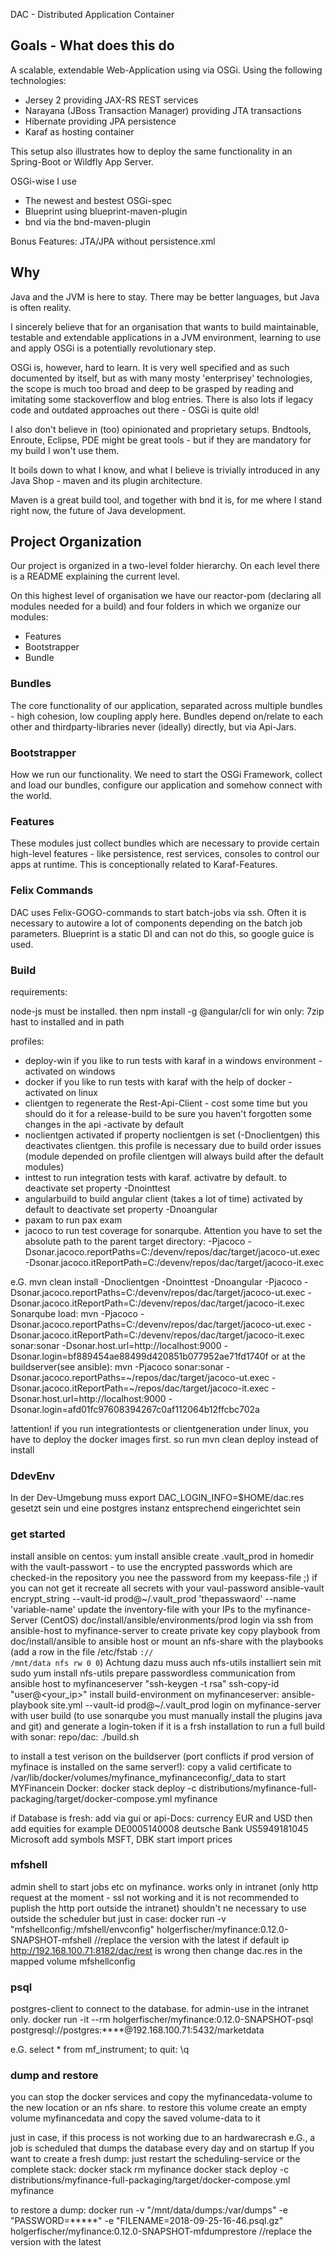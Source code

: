 DAC - Distributed Application Container

## Goals - What does this do ##

A scalable, extendable Web-Application using via OSGi.
Using the following technologies:


- Jersey 2 providing JAX-RS REST services
- Narayana (JBoss Transaction Manager) providing JTA transactions
- Hibernate providing JPA persistence
- Karaf as hosting container

This setup also illustrates how to deploy the same functionality in an Spring-Boot or Wildfly App Server.

OSGi-wise I use

- The newest and bestest OSGi-spec
- Blueprint using blueprint-maven-plugin
- bnd via the bnd-maven-plugin

Bonus Features: 
JTA/JPA without persistence.xml

## Why ##

Java and the JVM is here to stay. There may be better languages, but Java is often reality.

I sincerely believe that for an organisation that wants to build maintainable, testable and extendable applications in a JVM environment, learning to use and apply OSGi is a potentially revolutionary step.

OSGi is, however, hard to learn. It is very well specified and as such documented by itself, but as with many mosty 'enterprisey' technologies, the scope is much too broad and deep to be grasped by reading and imitating some stackoverflow and blog entries. There is also lots if legacy code and outdated approaches out there - OSGi is quite old!

I also don't believe in (too) opinionated and proprietary setups. Bndtools, Enroute, Eclipse, PDE might be great tools - but if they are mandatory for my build I won't use them.

It boils down to what I know, and what I believe is trivially introduced in any Java Shop - maven and its plugin architecture.

Maven is a great build tool, and together with bnd it is, for me where I stand right now, the future of Java development.

## Project Organization ##

Our project is organized in a two-level folder hierarchy. On each level there is a README explaining the current level.

On this highest level of organisation we have our reactor-pom (declaring all modules needed for a build) and four folders in which we organize our modules:

- Features
- Bootstrapper
- Bundle

### Bundles ###

The core functionality of our application, separated across multiple bundles - high cohesion, low coupling apply here.
Bundles depend on/relate to each other and thirdparty-libraries never (ideally) directly, but via Api-Jars.

### Bootstrapper ###

How we run our functionality. We need to start the OSGi Framework, collect and load our bundles, configure our application and somehow connect with the world.

### Features ###

These modules just collect bundles which are necessary to provide certain high-level features - like persistence, rest services, consoles to control our apps at runtime.
This is conceptionally related to Karaf-Features.

### Felix Commands ###

DAC uses Felix-GOGO-commands to start batch-jobs via ssh. Often it is necessary to autowire a lot of components depending on the batch job parameters. 
Blueprint is a static DI and can not do this, so google guice is used.


### Build ###

requirements:

node-js must be installed. then npm install -g @angular/cli
for win only: 7zip hast to installed and in path

profiles: 
- deploy-win if you like to run tests with karaf in a windows environment - activated on windows
- docker if you like to run tests with karaf with the help of docker - activated on linux
- clientgen to regenerate the Rest-Api-Client - cost some time 
    but you should do it for a release-build to be sure you haven't forgotten some changes in the api -activate by default
- noclientgen activated if property noclientgen is set (-Dnoclientgen) this deactivates clientgen. this profile is necessary due to build order issues
 (module depended on profile clientgen will always build after the default modules) 
- inttest to run integration tests with karaf. activatre by default. to deactivate set property -Dnointtest
- angularbuild to build angular client (takes a lot of time) activated by default to deactivate set property -Dnoangular
- paxam to run pax exam
- jacoco  to run test coverage for sonarqube. Attention you have to set the absolute path to the parent target directory: -Pjacoco -Dsonar.jacoco.reportPaths=C:/devenv/repos/dac/target/jacoco-ut.exec -Dsonar.jacoco.itReportPath=C:/devenv/repos/dac/target/jacoco-it.exec 

e.G. 
mvn clean install -Dnoclientgen -Dnointtest -Dnoangular -Pjacoco -Dsonar.jacoco.reportPaths=C:/devenv/repos/dac/target/jacoco-ut.exec -Dsonar.jacoco.itReportPath=C:/devenv/repos/dac/target/jacoco-it.exec 
Sonarqube load: mvn -Pjacoco -Dsonar.jacoco.reportPaths=C:/devenv/repos/dac/target/jacoco-ut.exec -Dsonar.jacoco.itReportPath=C:/devenv/repos/dac/target/jacoco-it.exec  sonar:sonar -Dsonar.host.url=http://localhost:9000 -Dsonar.login=bf889454ae88499d420851b077952ae71fd1740f
or at the buildserver(see ansible): mvn -Pjacoco sonar:sonar -Dsonar.jacoco.reportPaths=~/repos/dac/target/jacoco-ut.exec -Dsonar.jacoco.itReportPath=~/repos/dac/target/jacoco-it.exec -Dsonar.host.url=http://localhost:9000 -Dsonar.login=afd01fc97608394267c0af112064b12ffcbc702a

!attention! if you run integrationtests or clientgeneration under linux, you have to deploy the docker images first. so run mvn clean deploy instead of install

### DdevEnv ###

In der Dev-Umgebung muss export DAC_LOGIN_INFO=$HOME/dac.res gesetzt sein und eine postgres instanz entsprechend eingerichtet sein

### get started ###

install ansible on centos:
yum install ansible
create .vault_prod in homedir with the vault-passwort - to use the encrypted passwords which are checked-in the repository you nee the password from my keepass-file ;) if you can not get it recreate all secrets with your vaul-password  ansible-vault encrypt_string --vault-id prod@~/.vault_prod 'thepasswaord' --name 'variable-name'
update the inventory-file with your IPs to the myfinance-Server (CentOS) doc/install/ansible/environments/prod
login via ssh from ansible-host to myfinance-server to create private key
copy playbook from doc/install/ansible to ansible host or mount an nfs-share with the playbooks (add a row in the file /etc/fstab <code><ip>://<path> /mnt/data nfs rw 0 0</code>) Achtung dazu muss auch nfs-utils installiert sein mit sudo yum install nfs-utils
prepare passwordless communication from ansible host to myfinanceserver "ssh-keygen -t rsa" ssh-copy-id "user@<your_ip>"
install build-environment on myfinanceserver: ansible-playbook site.yml --vault-id prod@~/.vault_prod
login on myfinance-server with user build
(to use sonarqube you must manually install the plugins java and git)
and generate a login-token if it is a frsh installation 
to run a full build with sonar: repo/dac: ./build.sh

to install a test verison on the buildserver (port conflicts if prod version of myfinace is installed on the same server!):
copy a valid certificate to /var/lib/docker/volumes/myfinance_myfinanceconfig/_data
to start MYFinancein Docker: docker stack deploy -c distributions/myfinance-full-packaging/target/docker-compose.yml myfinance

if Database is fresh: add via gui or api-Docs: currency EUR and USD
then add equities for example DE0005140008 deutsche Bank
                              US5949181045 Microsoft
                              add symbols MSFT, DBK
                              start import prices
                              
### mfshell ###                              

admin shell to start jobs etc on myfinance. works only in intranet 
(only http request at the moment - ssl not working and it is not recommended to puplish the http port outside the intranet)
shouldn't ne necessary to use outside the scheduler but just in case:
docker run -v "mfshellconfig:/mfshell/envconfig" holgerfischer/myfinance:0.12.0-SNAPSHOT-mfshell //replace the version with the latest
if default ip http://192.168.100.71:8182/dac/rest is wrong then change dac.res in the mapped volume mfshellconfig

### psql ###

postgres-client to connect to the database. for admin-use in the intranet only.
docker run -it --rm holgerfischer/myfinance:0.12.0-SNAPSHOT-psql postgresql://postgres:****@192.168.100.71:5432/marketdata

e.G. select * from mf_instrument;
to quit: \q

### dump and restore ###

you can stop the docker services and copy the myfinancedata-volume to the new location or an nfs share.
to restore this volume create an empty volume myfinancedata and copy the saved volume-data to it

just in case, if this process is not working due to an hardwarecrash e.G., a job is scheduled that dumps the database every day and on startup
If you want to create a fresh dump: just restart the scheduling-service or the complete stack:
docker stack rm myfinance
docker stack deploy -c distributions/myfinance-full-packaging/target/docker-compose.yml myfinance

to restore a dump:
docker run -v "/mnt/data/dumps:/var/dumps" -e "PASSWORD=*****" -e "FILENAME=2018-09-25-16-46.psql.gz" holgerfischer/myfinance:0.12.0-SNAPSHOT-mfdumprestore
  //replace the version with the latest

 

